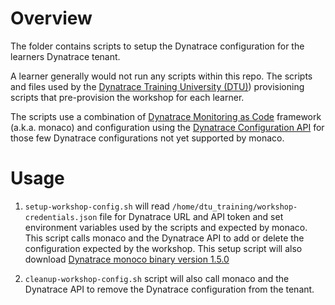 # Overview 

The folder contains scripts to setup the Dynatrace configuration for the learners Dynatrace tenant. 

A learner generally would not run any scripts within this repo.  The scripts and files used by the [Dynatrace Training University (DTU)](https://university.dynatrace.com)) provisioning scripts that pre-provision the workshop for each learner.

The scripts use a combination of [Dynatrace Monitoring as Code](https://github.com/dynatrace-oss/dynatrace-monitoring-as-code) framework (a.k.a. monaco) and configuration using the [Dynatrace Configuration API](https://www.dynatrace.com/support/help/dynatrace-api/configuration-api/) for those few Dynatrace configurations not yet supported by monaco.  

# Usage

1. `setup-workshop-config.sh` will read `/home/dtu_training/workshop-credentials.json` file for Dynatrace URL and API token and set environment variables used by the scripts and expected by monaco.  This script calls monaco and the Dynatrace API to add or delete the configuration expected by the workshop.  This setup script will also download [Dynatrace monoco binary version 1.5.0](https://github.com/dynatrace-oss/dynatrace-monitoring-as-code/releases/tag/v1.5.0)

1. `cleanup-workshop-config.sh` script will also call monaco and the Dynatrace API to remove the Dynatrace configuration from the tenant.
